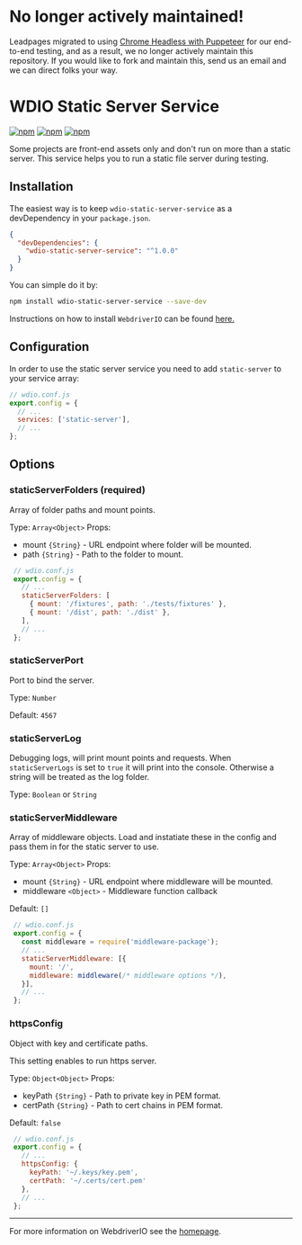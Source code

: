 # No longer actively maintained!

Leadpages migrated to using [Chrome Headless with Puppeteer](https://github.com/GoogleChrome/puppeteer) for our end-to-end testing, and as a result, we no longer actively maintain this repository. If you would like to fork and maintain this, send us an email and we can direct folks your way.

# WDIO Static Server Service

[![npm](https://img.shields.io/npm/v/wdio-static-server-service.svg?style=flat-square)](https://www.npmjs.com/package/wdio-static-server-service) [![npm](https://img.shields.io/npm/dm/wdio-static-server-service.svg?style=flat-square)](https://www.npmjs.com/package/wdio-static-server-service) [![npm](https://img.shields.io/npm/l/wdio-static-server-service.svg?style=flat-square)](https://www.npmjs.com/package/wdio-static-server-service)

Some projects are front-end assets only and don't run on more than a static server. This service helps you to run a static file server during testing.

## Installation

The easiest way is to keep `wdio-static-server-service` as a devDependency in your `package.json`.

```json
{
  "devDependencies": {
    "wdio-static-server-service": "^1.0.0"
  }
}
```

You can simple do it by:

```bash
npm install wdio-static-server-service --save-dev
```

Instructions on how to install `WebdriverIO` can be found [here.](http://webdriver.io/guide/getstarted/install.html)

## Configuration

In order to use the static server service you need to add `static-server` to your service array:

```js
// wdio.conf.js
export.config = {
  // ...
  services: ['static-server'],
  // ...
};
```

## Options

### staticServerFolders (required)
Array of folder paths and mount points.

Type: `Array<Object>`
Props:
 - mount `{String}` - URL endpoint where folder will be mounted.
 - path `{String}` - Path to the folder to mount.

``` javascript
 // wdio.conf.js
 export.config = {
   // ...
   staticServerFolders: [
     { mount: '/fixtures', path: './tests/fixtures' },
     { mount: '/dist', path: './dist' },
   ],
   // ...
 };
```

### staticServerPort

Port to bind the server.

Type: `Number`

Default: `4567`

### staticServerLog

Debugging logs, will print mount points and requests. When `staticServerLogs` is set to `true` it will print into the console. Otherwise a string will be treated as the log folder.

Type: `Boolean` or `String`

### staticServerMiddleware

Array of middleware objects. Load and instatiate these in the config and pass them in for the static server to use.

Type: `Array<Object>`
Props:
 - mount `{String}` - URL endpoint where middleware will be mounted.
 - middleware `<Object>` - Middleware function callback

Default: `[]`

``` javascript
 // wdio.conf.js
 export.config = {
   const middleware = require('middleware-package');
   // ...
   staticServerMiddleware: [{
     mount: '/',
     middleware: middleware(/* middleware options */),
   }],
   // ...
 };
```

### httpsConfig
Object with key and certificate paths.

This setting enables to run https server.

Type: `Object<Object>`
Props:
 - keyPath `{String}` - Path to private key in PEM format.
 - certPath `{String}` - Path to cert chains in PEM format.

Default: `false`

``` javascript
 // wdio.conf.js
 export.config = {
   // ...
   httpsConfig: {
     keyPath: '~/.keys/key.pem',
     certPath: '~/.certs/cert.pem'
   },
   // ...
 };
```

----

For more information on WebdriverIO see the [homepage](http://webdriver.io).
